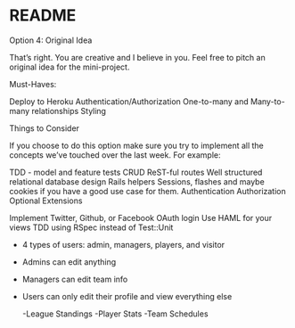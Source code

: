 # README
Option 4: Original Idea

That’s right. You are creative and I believe in you. Feel free to pitch an original idea for the mini-project.

Must-Haves:

Deploy to Heroku
Authentication/Authorization
One-to-many and Many-to-many relationships
Styling

Things to Consider

If you choose to do this option make sure you try to implement all the concepts we’ve touched over the last week. For example:

TDD - model and feature tests
CRUD
ReST-ful routes
Well structured relational database design
Rails helpers
Sessions, flashes and maybe cookies if you have a good use case for them.
Authentication
Authorization
Optional Extensions

Implement Twitter, Github, or Facebook OAuth login
Use HAML for your views
TDD using RSpec instead of Test::Unit

- 4 types of users: admin, managers, players, and visitor
- Admins can edit anything
- Managers can edit team info
- Users can only edit their profile and view everything else

  -League Standings
  -Player Stats
  -Team Schedules
